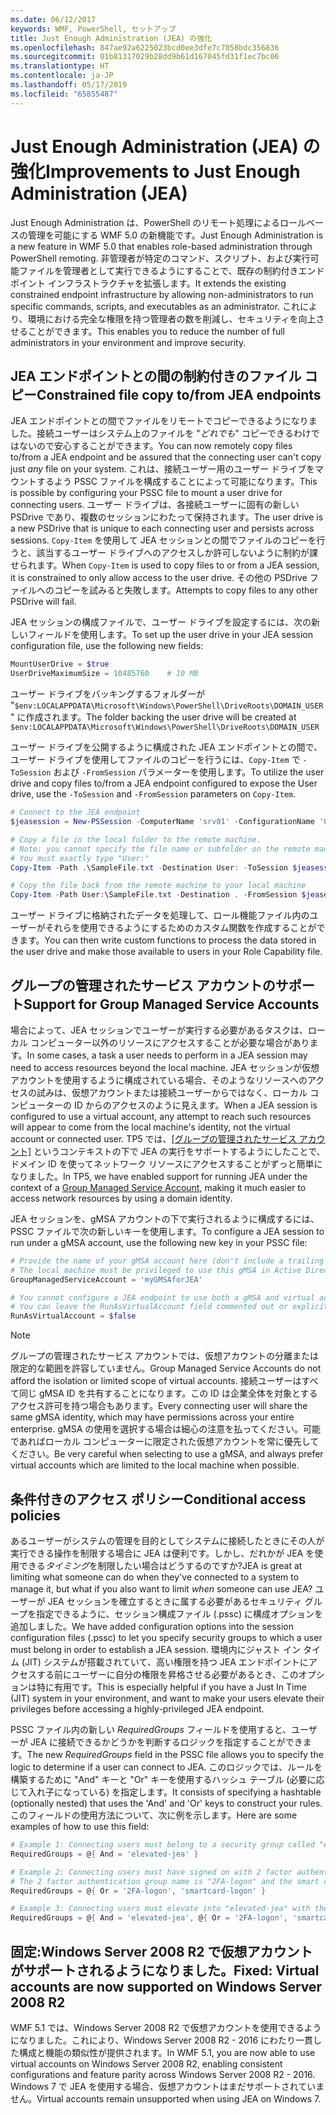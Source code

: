 ```yaml
---
ms.date: 06/12/2017
keywords: WMF, PowerShell, セットアップ
title: Just Enough Administration (JEA) の強化
ms.openlocfilehash: 847ae92a6225023bcd0ee3dfe7c7058bdc356836
ms.sourcegitcommit: 01b81317029b28dd9b61d167045fd31f1ec7bc06
ms.translationtype: HT
ms.contentlocale: ja-JP
ms.lasthandoff: 05/17/2019
ms.locfileid: "65855487"
---
```

# <a name="improvements-to-just-enough-administration-jea"></a><span data-ttu-id="7f5d1-103">Just Enough Administration (JEA) の強化</span><span class="sxs-lookup"><span data-stu-id="7f5d1-103">Improvements to Just Enough Administration (JEA)</span></span>

<span data-ttu-id="7f5d1-104">Just Enough Administration は、PowerShell のリモート処理によるロールベースの管理を可能にする WMF 5.0 の新機能です。</span><span class="sxs-lookup"><span data-stu-id="7f5d1-104">Just Enough Administration is a new feature in WMF 5.0 that enables role-based administration through PowerShell remoting.</span></span> <span data-ttu-id="7f5d1-105">非管理者が特定のコマンド、スクリプト、および実行可能ファイルを管理者として実行できるようにすることで、既存の制約付きエンドポイント インフラストラクチャを拡張します。</span><span class="sxs-lookup"><span data-stu-id="7f5d1-105">It extends the existing constrained endpoint infrastructure by allowing non-administrators to run specific commands, scripts, and executables as an administrator.</span></span> <span data-ttu-id="7f5d1-106">これにより、環境における完全な権限を持つ管理者の数を削減し、セキュリティを向上させることができます。</span><span class="sxs-lookup"><span data-stu-id="7f5d1-106">This enables you to reduce the number of full administrators in your environment and improve security.</span></span>

## <a name="constrained-file-copy-tofrom-jea-endpoints"></a><span data-ttu-id="7f5d1-107">JEA エンドポイントとの間の制約付きのファイル コピー</span><span class="sxs-lookup"><span data-stu-id="7f5d1-107">Constrained file copy to/from JEA endpoints</span></span>

<span data-ttu-id="7f5d1-108">JEA エンドポイントとの間でファイルをリモートでコピーできるようになりました。接続ユーザーはシステム上のファイルを "*どれでも*" コピーできるわけではないので安心することができます。</span><span class="sxs-lookup"><span data-stu-id="7f5d1-108">You can now remotely copy files to/from a JEA endpoint and be assured that the connecting user can't copy just *any* file on your system.</span></span> <span data-ttu-id="7f5d1-109">これは、接続ユーザー用のユーザー ドライブをマウントするよう PSSC ファイルを構成することによって可能になります。</span><span class="sxs-lookup"><span data-stu-id="7f5d1-109">This is possible by configuring your PSSC file to mount a user drive for connecting users.</span></span> <span data-ttu-id="7f5d1-110">ユーザー ドライブは、各接続ユーザーに固有の新しい PSDrive であり、複数のセッションにわたって保持されます。</span><span class="sxs-lookup"><span data-stu-id="7f5d1-110">The user drive is a new PSDrive that is unique to each connecting user and persists across sessions.</span></span> <span data-ttu-id="7f5d1-111">`Copy-Item` を使用して JEA セッションとの間でファイルのコピーを行うと、該当するユーザー ドライブへのアクセスしか許可しないように制約が課せられます。</span><span class="sxs-lookup"><span data-stu-id="7f5d1-111">When `Copy-Item` is used to copy files to or from a JEA session, it is constrained to only allow access to the user drive.</span></span> <span data-ttu-id="7f5d1-112">その他の PSDrive ファイルへのコピーを試みると失敗します。</span><span class="sxs-lookup"><span data-stu-id="7f5d1-112">Attempts to copy files to any other PSDrive will fail.</span></span>

<span data-ttu-id="7f5d1-113">JEA セッションの構成ファイルで、ユーザー ドライブを設定するには、次の新しいフィールドを使用します。</span><span class="sxs-lookup"><span data-stu-id="7f5d1-113">To set up the user drive in your JEA session configuration file, use the following new fields:</span></span>

```powershell
MountUserDrive = $true
UserDriveMaximumSize = 10485760    # 10 MB
```

<span data-ttu-id="7f5d1-114">ユーザー ドライブをバッキングするフォルダーが "`$env:LOCALAPPDATA\Microsoft\Windows\PowerShell\DriveRoots\DOMAIN_USER`" に作成されます。</span><span class="sxs-lookup"><span data-stu-id="7f5d1-114">The folder backing the user drive will be created at `$env:LOCALAPPDATA\Microsoft\Windows\PowerShell\DriveRoots\DOMAIN_USER`</span></span>

<span data-ttu-id="7f5d1-115">ユーザー ドライブを公開するように構成された JEA エンドポイントとの間で、ユーザー ドライブを使用してファイルのコピーを行うには、`Copy-Item` で `-ToSession` および `-FromSession` パラメーターを使用します。</span><span class="sxs-lookup"><span data-stu-id="7f5d1-115">To utilize the user drive and copy files to/from a JEA endpoint configured to expose the User drive, use the `-ToSession` and `-FromSession` parameters on `Copy-Item`.</span></span>

```powershell
# Connect to the JEA endpoint
$jeasession = New-PSSession -ComputerName 'srv01' -ConfigurationName 'UserDemo'

# Copy a file in the local folder to the remote machine.
# Note: you cannot specify the file name or subfolder on the remote machine.
# You must exactly type "User:"
Copy-Item -Path .\SampleFile.txt -Destination User: -ToSession $jeasession

# Copy the file back from the remote machine to your local machine
Copy-Item -Path User:\SampleFile.txt -Destination . -FromSession $jeasession
```

<span data-ttu-id="7f5d1-116">ユーザー ドライブに格納されたデータを処理して、ロール機能ファイル内のユーザーがそれらを使用できるようにするためのカスタム関数を作成することができます。</span><span class="sxs-lookup"><span data-stu-id="7f5d1-116">You can then write custom functions to process the data stored in the user drive and make those available to users in your Role Capability file.</span></span>

## <a name="support-for-group-managed-service-accounts"></a><span data-ttu-id="7f5d1-117">グループの管理されたサービス アカウントのサポート</span><span class="sxs-lookup"><span data-stu-id="7f5d1-117">Support for Group Managed Service Accounts</span></span>

<span data-ttu-id="7f5d1-118">場合によって、JEA セッションでユーザーが実行する必要があるタスクは、ローカル コンピューター以外のリソースにアクセスすることが必要な場合があります。</span><span class="sxs-lookup"><span data-stu-id="7f5d1-118">In some cases, a task a user needs to perform in a JEA session may need to access resources beyond the local machine.</span></span> <span data-ttu-id="7f5d1-119">JEA セッションが仮想アカウントを使用するように構成されている場合、そのようなリソースへのアクセスの試みは、仮想アカウントまたは接続ユーザーからではなく、ローカル コンピューターの ID からのアクセスのように見えます。</span><span class="sxs-lookup"><span data-stu-id="7f5d1-119">When a JEA session is configured to use a virtual account, any attempt to reach such resources will appear to come from the local machine's identity, not the virtual account or connected user.</span></span> <span data-ttu-id="7f5d1-120">TP5 では、[[グループの管理されたサービス アカウント]](/previous-versions/windows/it-pro/windows-server-2012-R2-and-2012/jj128431\(v=ws.11\)) というコンテキストの下で JEA の実行をサポートするようにしたことで、ドメイン ID を使ってネットワーク リソースにアクセスすることがずっと簡単になりました。</span><span class="sxs-lookup"><span data-stu-id="7f5d1-120">In TP5, we have enabled support for running JEA under the context of a [Group Managed Service Account](/previous-versions/windows/it-pro/windows-server-2012-R2-and-2012/jj128431\(v=ws.11\)), making it much easier to access network resources by using a domain identity.</span></span>

<span data-ttu-id="7f5d1-121">JEA セッションを、gMSA アカウントの下で実行されるように構成するには、PSSC ファイルで次の新しいキーを使用します。</span><span class="sxs-lookup"><span data-stu-id="7f5d1-121">To configure a JEA session to run under a gMSA account, use the following new key in your PSSC file:</span></span>

```powershell
# Provide the name of your gMSA account here (don't include a trailing $)
# The local machine must be privileged to use this gMSA in Active Directory
GroupManagedServiceAccount = 'myGMSAforJEA'

# You cannot configure a JEA endpoint to use both a gMSA and virtual account
# You can leave the RunAsVirtualAccount field commented out or explicitly set it to false
RunAsVirtualAccount = $false
```

> [!NOTE]
> <span data-ttu-id="7f5d1-122">グループの管理されたサービス アカウントでは、仮想アカウントの分離または限定的な範囲を許容していません。</span><span class="sxs-lookup"><span data-stu-id="7f5d1-122">Group Managed Service Accounts do not afford the isolation or limited scope of virtual accounts.</span></span>
> <span data-ttu-id="7f5d1-123">接続ユーザーはすべて同じ gMSA ID を共有することになります。この ID は企業全体を対象とするアクセス許可を持つ場合もあります。</span><span class="sxs-lookup"><span data-stu-id="7f5d1-123">Every connecting user will share the same gMSA identity, which may have permissions across your entire enterprise.</span></span> <span data-ttu-id="7f5d1-124">gMSA の使用を選択する場合は細心の注意を払ってください。可能であればローカル コンピューターに限定された仮想アカウントを常に優先してください。</span><span class="sxs-lookup"><span data-stu-id="7f5d1-124">Be very careful when selecting to use a gMSA, and always prefer virtual accounts which are limited to the local machine when possible.</span></span>

## <a name="conditional-access-policies"></a><span data-ttu-id="7f5d1-125">条件付きのアクセス ポリシー</span><span class="sxs-lookup"><span data-stu-id="7f5d1-125">Conditional access policies</span></span>

<span data-ttu-id="7f5d1-126">あるユーザーがシステムの管理を目的としてシステムに接続したときにその人が実行できる操作を制限する場合に JEA は便利です。しかし、だれかが JEA を使用できる*タイミング*を制限したい場合はどうするのですか?</span><span class="sxs-lookup"><span data-stu-id="7f5d1-126">JEA is great at limiting what someone can do when they've connected to a system to manage it, but what if you also want to limit *when* someone can use JEA?</span></span> <span data-ttu-id="7f5d1-127">ユーザーが JEA セッションを確立するときに属する必要があるセキュリティ グループを指定できるように、セッション構成ファイル (.pssc) に構成オプションを追加しました。</span><span class="sxs-lookup"><span data-stu-id="7f5d1-127">We have added configuration options into the session configuration files (.pssc) to let you specify security groups to which a user must belong in order to establish a JEA session.</span></span> <span data-ttu-id="7f5d1-128">環境内にジャスト イン タイム (JIT) システムが搭載されていて、高い権限を持つ JEA エンドポイントにアクセスする前にユーザーに自分の権限を昇格させる必要があるとき、このオプションは特に有用です。</span><span class="sxs-lookup"><span data-stu-id="7f5d1-128">This is especially helpful if you have a Just In Time (JIT) system in your environment, and want to make your users elevate their privileges before accessing a highly-privileged JEA endpoint.</span></span>

<span data-ttu-id="7f5d1-129">PSSC ファイル内の新しい *RequiredGroups* フィールドを使用すると、ユーザーが JEA に接続できるかどうかを判断するロジックを指定することができます。</span><span class="sxs-lookup"><span data-stu-id="7f5d1-129">The new *RequiredGroups* field in the PSSC file allows you to specify the logic to determine if a user can connect to JEA.</span></span> <span data-ttu-id="7f5d1-130">このロジックでは、ルールを構築するために "And" キーと "Or" キーを使用するハッシュ テーブル (必要に応じて入れ子になっている) を指定します。</span><span class="sxs-lookup"><span data-stu-id="7f5d1-130">It consists of specifying a hashtable (optionally nested) that uses the 'And' and 'Or' keys to construct your rules.</span></span> <span data-ttu-id="7f5d1-131">このフィールドの使用方法について、次に例を示します。</span><span class="sxs-lookup"><span data-stu-id="7f5d1-131">Here are some examples of how to use this field:</span></span>

```powershell
# Example 1: Connecting users must belong to a security group called "elevated-jea"
RequiredGroups = @{ And = 'elevated-jea' }

# Example 2: Connecting users must have signed on with 2 factor authentication or a smart card
# The 2 factor authentication group name is "2FA-logon" and the smart card group name is "smartcard-logon"
RequiredGroups = @{ Or = '2FA-logon', 'smartcard-logon' }

# Example 3: Connecting users must elevate into "elevated-jea" with their JIT system and have logged on with 2FA or a smart card
RequiredGroups = @{ And = 'elevated-jea', @{ Or = '2FA-logon', 'smartcard-logon' }}
```

## <a name="fixed-virtual-accounts-are-now-supported-on-windows-server-2008-r2"></a><span data-ttu-id="7f5d1-132">固定:Windows Server 2008 R2 で仮想アカウントがサポートされるようになりました。</span><span class="sxs-lookup"><span data-stu-id="7f5d1-132">Fixed: Virtual accounts are now supported on Windows Server 2008 R2</span></span>

<span data-ttu-id="7f5d1-133">WMF 5.1 では、Windows Server 2008 R2 で仮想アカウントを使用できるようになりました。これにより、Windows Server 2008 R2 - 2016 にわたり一貫した構成と機能の類似性が提供されます。</span><span class="sxs-lookup"><span data-stu-id="7f5d1-133">In WMF 5.1, you are now able to use virtual accounts on Windows Server 2008 R2, enabling consistent configurations and feature parity across Windows Server 2008 R2 - 2016.</span></span> <span data-ttu-id="7f5d1-134">Windows 7 で JEA を使用する場合、仮想アカウントはまだサポートされていません。</span><span class="sxs-lookup"><span data-stu-id="7f5d1-134">Virtual accounts remain unsupported when using JEA on Windows 7.</span></span>